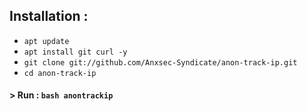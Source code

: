 ## Installation :

* `apt update`
* `apt install git curl -y`
* `git clone git://github.com/Anxsec-Syndicate/anon-track-ip.git`
* `cd anon-track-ip`

#### > Run : `bash anontrackip`
